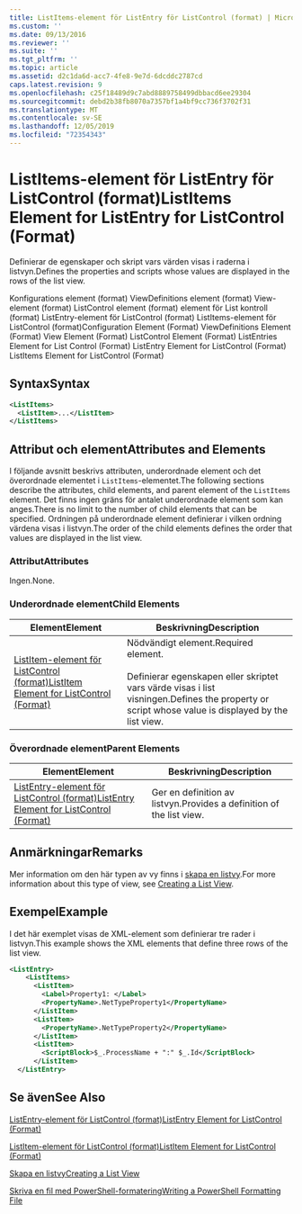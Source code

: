 ```yaml
---
title: ListItems-element för ListEntry för ListControl (format) | Microsoft Docs
ms.custom: ''
ms.date: 09/13/2016
ms.reviewer: ''
ms.suite: ''
ms.tgt_pltfrm: ''
ms.topic: article
ms.assetid: d2c1da6d-acc7-4fe8-9e7d-6dcddc2787cd
caps.latest.revision: 9
ms.openlocfilehash: c25f18489d9c7abd8889758499dbbacd6ee29304
ms.sourcegitcommit: debd2b38fb8070a7357bf1a4bf9cc736f3702f31
ms.translationtype: MT
ms.contentlocale: sv-SE
ms.lasthandoff: 12/05/2019
ms.locfileid: "72354343"
---
```

# <a name="listitems-element-for-listentry-for-listcontrol-format"></a><span data-ttu-id="5e7f9-102">ListItems-element för ListEntry för ListControl (format)</span><span class="sxs-lookup"><span data-stu-id="5e7f9-102">ListItems Element for ListEntry for ListControl (Format)</span></span>

<span data-ttu-id="5e7f9-103">Definierar de egenskaper och skript vars värden visas i raderna i listvyn.</span><span class="sxs-lookup"><span data-stu-id="5e7f9-103">Defines the properties and scripts whose values are displayed in the rows of the list view.</span></span>

<span data-ttu-id="5e7f9-104">Konfigurations element (format) ViewDefinitions element (format) View-element (format) ListControl element (format) element för List kontroll (format) ListEntry-element för ListControl (format) ListItems-element för ListControl (format)</span><span class="sxs-lookup"><span data-stu-id="5e7f9-104">Configuration Element (Format) ViewDefinitions Element (Format) View Element (Format) ListControl Element (Format) ListEntries Element for List Control (Format) ListEntry Element for ListControl (Format) ListItems Element for ListControl (Format)</span></span>

## <a name="syntax"></a><span data-ttu-id="5e7f9-105">Syntax</span><span class="sxs-lookup"><span data-stu-id="5e7f9-105">Syntax</span></span>

```xml
<ListItems>
  <ListItem>...</ListItem>
</ListItems>
```

## <a name="attributes-and-elements"></a><span data-ttu-id="5e7f9-106">Attribut och element</span><span class="sxs-lookup"><span data-stu-id="5e7f9-106">Attributes and Elements</span></span>

<span data-ttu-id="5e7f9-107">I följande avsnitt beskrivs attributen, underordnade element och det överordnade elementet i `ListItems`-elementet.</span><span class="sxs-lookup"><span data-stu-id="5e7f9-107">The following sections describe the attributes, child elements, and parent element of the `ListItems` element.</span></span> <span data-ttu-id="5e7f9-108">Det finns ingen gräns för antalet underordnade element som kan anges.</span><span class="sxs-lookup"><span data-stu-id="5e7f9-108">There is no limit to the number of child elements that can be specified.</span></span> <span data-ttu-id="5e7f9-109">Ordningen på underordnade element definierar i vilken ordning värdena visas i listvyn.</span><span class="sxs-lookup"><span data-stu-id="5e7f9-109">The order of the child elements defines the order that values are displayed in the list view.</span></span>

### <a name="attributes"></a><span data-ttu-id="5e7f9-110">Attribut</span><span class="sxs-lookup"><span data-stu-id="5e7f9-110">Attributes</span></span>

<span data-ttu-id="5e7f9-111">Ingen.</span><span class="sxs-lookup"><span data-stu-id="5e7f9-111">None.</span></span>

### <a name="child-elements"></a><span data-ttu-id="5e7f9-112">Underordnade element</span><span class="sxs-lookup"><span data-stu-id="5e7f9-112">Child Elements</span></span>

|<span data-ttu-id="5e7f9-113">Element</span><span class="sxs-lookup"><span data-stu-id="5e7f9-113">Element</span></span>|<span data-ttu-id="5e7f9-114">Beskrivning</span><span class="sxs-lookup"><span data-stu-id="5e7f9-114">Description</span></span>|
|-------------|-----------------|
|[<span data-ttu-id="5e7f9-115">ListItem-element för ListControl (format)</span><span class="sxs-lookup"><span data-stu-id="5e7f9-115">ListItem Element for ListControl (Format)</span></span>](./listitem-element-for-listitems-for-listcontrol-format.md)|<span data-ttu-id="5e7f9-116">Nödvändigt element.</span><span class="sxs-lookup"><span data-stu-id="5e7f9-116">Required element.</span></span><br /><br /> <span data-ttu-id="5e7f9-117">Definierar egenskapen eller skriptet vars värde visas i list visningen.</span><span class="sxs-lookup"><span data-stu-id="5e7f9-117">Defines the property or script whose value is displayed by the list view.</span></span>|

### <a name="parent-elements"></a><span data-ttu-id="5e7f9-118">Överordnade element</span><span class="sxs-lookup"><span data-stu-id="5e7f9-118">Parent Elements</span></span>

|<span data-ttu-id="5e7f9-119">Element</span><span class="sxs-lookup"><span data-stu-id="5e7f9-119">Element</span></span>|<span data-ttu-id="5e7f9-120">Beskrivning</span><span class="sxs-lookup"><span data-stu-id="5e7f9-120">Description</span></span>|
|-------------|-----------------|
|[<span data-ttu-id="5e7f9-121">ListEntry-element för ListControl (format)</span><span class="sxs-lookup"><span data-stu-id="5e7f9-121">ListEntry Element for ListControl (Format)</span></span>](./listentry-element-for-listcontrol-format.md)|<span data-ttu-id="5e7f9-122">Ger en definition av listvyn.</span><span class="sxs-lookup"><span data-stu-id="5e7f9-122">Provides a definition of the list view.</span></span>|

## <a name="remarks"></a><span data-ttu-id="5e7f9-123">Anmärkningar</span><span class="sxs-lookup"><span data-stu-id="5e7f9-123">Remarks</span></span>

<span data-ttu-id="5e7f9-124">Mer information om den här typen av vy finns i [skapa en listvy](./creating-a-list-view.md).</span><span class="sxs-lookup"><span data-stu-id="5e7f9-124">For more information about this type of view, see [Creating a List View](./creating-a-list-view.md).</span></span>

## <a name="example"></a><span data-ttu-id="5e7f9-125">Exempel</span><span class="sxs-lookup"><span data-stu-id="5e7f9-125">Example</span></span>

<span data-ttu-id="5e7f9-126">I det här exemplet visas de XML-element som definierar tre rader i listvyn.</span><span class="sxs-lookup"><span data-stu-id="5e7f9-126">This example shows the XML elements that define three rows of the list view.</span></span>

```xml
<ListEntry>
    <ListItems>
      <ListItem>
        <Label>Property1: </Label>
        <PropertyName>.NetTypeProperty1</PropertyName>
      </ListItem>
      <ListItem>
        <PropertyName>.NetTypeProperty2</PropertyName>
      </ListItem>
      <ListItem>
        <ScriptBlock>$_.ProcessName + ":" $_.Id</ScriptBlock>
      </ListItem>
  </ListEntry>
```

## <a name="see-also"></a><span data-ttu-id="5e7f9-127">Se även</span><span class="sxs-lookup"><span data-stu-id="5e7f9-127">See Also</span></span>

[<span data-ttu-id="5e7f9-128">ListEntry-element för ListControl (format)</span><span class="sxs-lookup"><span data-stu-id="5e7f9-128">ListEntry Element for ListControl (Format)</span></span>](./listentry-element-for-listcontrol-format.md)

[<span data-ttu-id="5e7f9-129">ListItem-element för ListControl (format)</span><span class="sxs-lookup"><span data-stu-id="5e7f9-129">ListItem Element for ListControl (Format)</span></span>](./listitem-element-for-listitems-for-listcontrol-format.md)

[<span data-ttu-id="5e7f9-130">Skapa en listvy</span><span class="sxs-lookup"><span data-stu-id="5e7f9-130">Creating a List View</span></span>](./creating-a-list-view.md)

[<span data-ttu-id="5e7f9-131">Skriva en fil med PowerShell-formatering</span><span class="sxs-lookup"><span data-stu-id="5e7f9-131">Writing a PowerShell Formatting File</span></span>](./writing-a-powershell-formatting-file.md)
